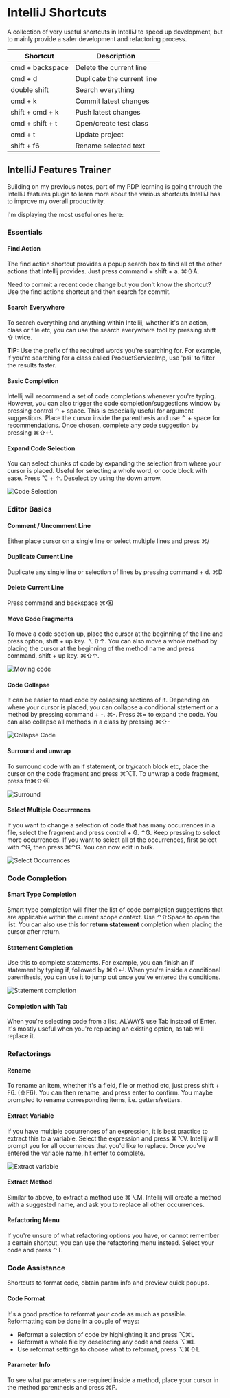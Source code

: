 # IntelliJ Shortcuts

A collection of very useful shortcuts in IntelliJ to speed up development, but to mainly provide a safer development
and refactoring process.

| Shortcut | Description |
| ------- | ----------- |
| cmd + backspace | Delete the current line |
| cmd + d | Duplicate the current line |
| double shift | Search everything |
| cmd + k | Commit latest changes |
| shift + cmd + k | Push latest changes |
| cmd + shift + t | Open/create test class |
| cmd + t | Update project |
| shift + f6 | Rename selected text |

## IntelliJ Features Trainer
Building on my previous notes, part of my PDP learning is going through the IntelliJ features plugin to learn more about
the various shortcuts IntelliJ has to improve my overall productivity.

I'm displaying the most useful ones here:

### Essentials

#### Find Action
The find action shortcut provides a popup search box to find all of the other actions that Intellij provides. 
Just press command + shift + a. ⌘⇧A.

Need to commit a recent code change but you don't know the shortcut? Use the find actions shortcut and 
then search for commit.

#### Search Everywhere
To search everything and anything within Intellij, whether it's an action, class or file etc, you can use the search everywhere 
tool by pressing shift ⇧ twice.

**TIP:** Use the prefix of the required words you're searching for. For example, if you're searching for a class called ProductServiceImp, 
use 'psi' to filter the results faster.

#### Basic Completion
Intellij will recommend a set of code completions whenever you're typing. However, you can also trigger the code completion/suggestions 
window by pressing control ⌃ + space. This is especially useful for argument suggestions. Place the cursor inside the parenthesis and use ⌃ + space for recommendations. 
Once chosen, complete any code suggestion by pressing ⌘⇧↵.

#### Expand Code Selection
You can select chunks of code by expanding the selection from where your cursor is placed. Useful for selecting a 
whole word, or code block with ease. Press ⌥ + ↑. Deselect by using the down arrow.

![Code Selection](https://raw.githubusercontent.com/BradNichol/Brain/8c05de9dd1642b2cdf3e12e5edb92e1ffe74ce93/media/img/codeselection.gif)

### Editor Basics

#### Comment / Uncomment Line
Either place cursor on a single line or select multiple lines and press ⌘/

#### Duplicate Current Line
Duplicate any single line or selection of lines by pressing command + d. ⌘D

#### Delete Current Line
Press command and backspace ⌘⌫

#### Move Code Fragments
To move a code section up, place the cursor at the beginning of the line and press option, shift + up key. ⌥⇧↑.
You can also move a whole method by placing the cursor at the beginning of the method name and press command, shift + up key. ⌘⇧↑.

![Moving code](https://raw.githubusercontent.com/BradNichol/Brain/f1a35ba98fb3103cbd5523a1d584336e070f1a01/media/img/movecode.gif)

#### Code Collapse
It can be easier to read code by collapsing sections of it. Depending on where your cursor is placed, you can collapse a conditional statement or
a method by pressing command + -. ⌘-. Press ⌘= to expand the code.
You can also collapse all methods in a class by pressing ⌘⇧-

![Collapse Code](https://raw.githubusercontent.com/BradNichol/Brain/189c49015c36f8db8a5ffb5342c6dd054d1160bd/media/img/collapsecode.gif)

#### Surround and unwrap
To surround code with an if statement, or try/catch block etc, place the cursor on the code fragment and press ⌘⌥T.
To unwrap a code fragment, press fn⌘⇧⌫

![Surround](https://raw.githubusercontent.com/BradNichol/Brain/485a625aeb954e474c107dbcdef28b5a912a6b46/media/img/surroundunwrap.gif)

#### Select Multiple Occurrences
If you want to change a selection of code that has many occurrences in a file, select the fragment and press control + G. ⌃G.
Keep pressing to select more occurrences. If you want to select all of the occurrences, first select with ⌃G, then press ⌘⌃G.
You can now edit in bulk.

![Select Occurrences](https://raw.githubusercontent.com/BradNichol/Brain/0434ccc5b014f88bb1d2c00e31cc0e397df40f1a/media/img/selectoccurrences.gif)


### Code Completion

#### Smart Type Completion
Smart type  completion will filter the list of code completion suggestions that are applicable within the current scope context.
Use ⌃⇧Space to open the list.
You can also use this for **return statement** completion when placing the cursor after return. 

#### Statement Completion
Use this to complete statements. For example, you can finish an if statement by typing if, followed by ⌘⇧↵.
When you're inside a conditional parenthesis, you can use it to jump out once you've entered the conditions.

![Statement completion](https://raw.githubusercontent.com/BradNichol/Brain/91a374bc6ee1e1b9a36dbd7174516d23c7b1d151/media/img/statementcompletion.gif)

#### Completion with Tab
When you're selecting code from a list, ALWAYS use Tab instead of Enter. It's mostly useful when you're replacing an existing
option, as tab will replace it.

### Refactorings

#### Rename
To rename an item, whether it's a field, file or method etc, just press shift + F6. (⇧F6). You can then rename, and 
press enter to confirm. You maybe prompted to rename corresponding items, i.e. getters/setters.

#### Extract Variable
If you have multiple occurrences of an expression, it is best practice to extract this to a variable.
Select the expression and press ⌘⌥V. Intellij will prompt you for all occurrences that you'd like to replace.
Once you've entered the variable name, hit enter to complete.

![Extract variable](https://raw.githubusercontent.com/BradNichol/Brain/a6a6ac1cbfe116a89627a00674c3926422a8be9c/media/img/extractvariable.gif)

#### Extract Method
Similar to above, to extract a method use ⌘⌥M. Intellij will create a method with a suggested name, and ask you 
to replace all other occurrences.

#### Refactoring Menu
If you're unsure of what refactoring options you have, or cannot remember a certain shortcut, you can use the refactoring menu instead.
Select your code and press ⌃T.


### Code Assistance
Shortcuts to format code, obtain param info and preview quick popups.

#### Code Format
It's a good practice to reformat your code as much as possible. Reformatting can be done in a couple of ways:
* Reformat a selection of code by highlighting it and press ⌥⌘L
* Reformat a whole file by deselecting any code and press ⌥⌘L
* Use reformat settings to choose what to reformat, press ⌥⌘⇧L

#### Parameter Info
To see what parameters are required inside a method, place your cursor in the method parenthesis and press ⌘P.